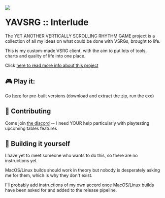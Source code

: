 
<img src="https://user-images.githubusercontent.com/21290233/165412641-5f857e96-901b-48dc-867e-e509ca123a3b.png" align="left">
  
# **YAVSRG :: Interlude**
The YET ANOTHER VERTICALLY SCROLLING RHYTHM GAME project is a collection of all my ideas on what could be done with VSRGs, brought to life.

This is my custom-made VSRG client, with the aim to put lots of tools, charts and quality of life into one place.

Click [here to read more info about this project](https://yavsrg.github.io/Interlude)

## 🎮 Play it:

Go [here](https://github.com/YAVSRG/Interlude/releases) for pre-built versions (download and extract the zip, run the exe)

## 🤝 Contributing

Come join [the discord](https://discord.gg/tA22tWR) -- I need YOUR help particularly with playtesting upcoming tables features

## 🤖 Building it yourself

I have yet to meet someone who wants to do this, so there are no instructions yet

MacOS/Linux builds should work in theory but nobody is desperately asking me for them, which is why they don't exist.

I'll probably add instructions of my own accord once MacOS/Linux builds have been asked for and added to the release pipeline.

